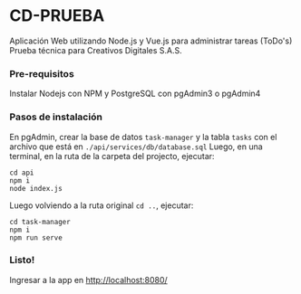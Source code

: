 # CD-PRUEBA
Aplicación Web utilizando Node.js y Vue.js para administrar tareas (ToDo's)
Prueba técnica para Creativos Digitales S.A.S.

### Pre-requisitos
Instalar Nodejs con NPM y PostgreSQL con pgAdmin3 o pgAdmin4

### Pasos de instalación
En pgAdmin, crear la base de datos `task-manager` y la tabla `tasks` con el archivo que está en `./api/services/db/database.sql`
Luego, en una terminal, en la ruta de la carpeta del projecto, ejecutar:

```
cd api
npm i
node index.js
```
Luego volviendo a la ruta original `cd ..`, ejecutar:

```
cd task-manager
npm i
npm run serve
```

### Listo!
Ingresar a la app en [http://localhost:8080/](http://localhost:8080/)